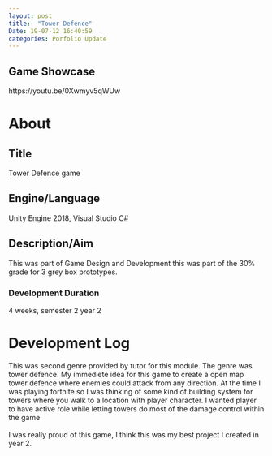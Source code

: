 ```yaml
---
layout: post
title:  "Tower Defence"
Date: 19-07-12 16:40:59 
categories: Porfolio Update
---
```

<p><h2><b>Game Showcase</b></h2></p>
<p>https://youtu.be/0Xwmyv5qWUw</p>
<p>
<h1><b>About</b></h1>
<h2><b>Title</b></h2>
Tower Defence game
<h2><b>Engine/Language</b></h2>
Unity Engine 2018, Visual Studio C#
<h2><b> Description/Aim</b></h2>
This was part of Game Design and Development this was part of the 30% grade for 3 grey box prototypes. 
<h3>Development Duration</h3>
4 weeks, semester 2 year 2
<h1><b>Development Log</b></h1>
This was second genre provided by tutor for this module. The genre was tower defence. My immediete idea for this game to create a open map tower defence where enemies could attack from any direction. At the time I was playing fortnite so I was thinking of some kind of building system for towers where you walk to a location with player character. I wanted player to have active role while letting towers do most of the damage control within the game<br></br>
I was really proud of this game, I think this was my best project I created in year 2.

</p>


